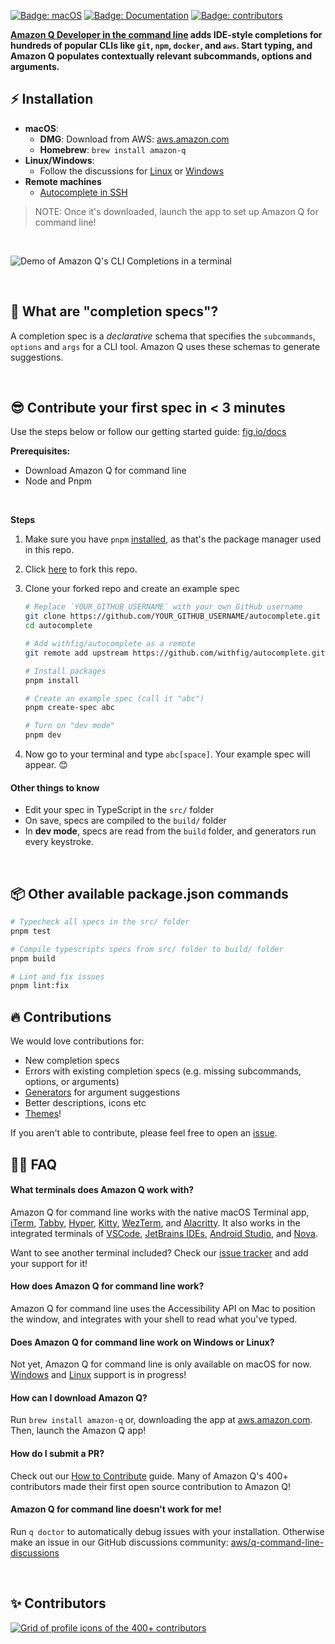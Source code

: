 [![Badge: macOS](https://img.shields.io/badge/os-%20macOS-light)](#)
[![Badge: Documentation](https://img.shields.io/badge/documentation-black)](https://fig.io/docs/)
[![Badge: contributors](https://img.shields.io/github/contributors/withfig/autocomplete)](#Contributors)

**[Amazon Q Developer in the command line](https://docs.aws.amazon.com/amazonq/latest/qdeveloper-ug/command-line-getting-started-installing.html)
adds IDE-style completions for hundreds of popular CLIs like `git`, `npm`,
`docker`, and `aws`. Start typing, and Amazon Q populates contextually relevant
subcommands, options and arguments.**

## ⚡️ Installation

- **macOS**:
  - **DMG**: Download from AWS:
    [aws.amazon.com](https://docs.aws.amazon.com/amazonq/latest/qdeveloper-ug/command-line-getting-started-installing.html)
  - **Homebrew**: `brew install amazon-q`
- **Linux/Windows**:
  - Follow the discussions for
    [Linux](https://github.com/aws/q-command-line-discussions/discussions/14) or
    [Windows](https://github.com/aws/q-command-line-discussions/discussions/15)
- **Remote machines**
  - [Autocomplete in SSH](https://docs.aws.amazon.com/amazonq/latest/qdeveloper-ug/command-line-autocomplete-ssh.html)

> NOTE: Once it's downloaded, launch the app to set up Amazon Q for command
> line!

<br/>

![Demo of Amazon Q's CLI Completions in a terminal](https://docs.aws.amazon.com/images/amazonq/latest/qdeveloper-ug/images/command-line-completions.gif)

<br/>

## 👋 What are "completion specs"?

A completion spec is a _declarative_ schema that specifies the `subcommands`,
`options` and `args` for a CLI tool. Amazon Q uses these schemas to generate
suggestions.

<br/>

## 😎 Contribute your first spec in < 3 minutes

Use the steps below or follow our getting started guide:
[fig.io/docs](https://fig.io/docs)

**Prerequisites:**

- Download Amazon Q for command line
- Node and Pnpm

<br/>

**Steps**

1. Make sure you have `pnpm` [installed](https://pnpm.io/installation), as
   that's the package manager used in this repo.

2. Click [here](https://GitHub.com/withfig/autocomplete/fork/) to fork this
   repo.

3. Clone your forked repo and create an example spec

   ```bash
   # Replace `YOUR_GITHUB_USERNAME` with your own GitHub username
   git clone https://github.com/YOUR_GITHUB_USERNAME/autocomplete.git autocomplete
   cd autocomplete

   # Add withfig/autocomplete as a remote
   git remote add upstream https://github.com/withfig/autocomplete.git

   # Install packages
   pnpm install

   # Create an example spec (call it "abc")
   pnpm create-spec abc

   # Turn on "dev mode"
   pnpm dev
   ```

4. Now go to your terminal and type `abc[space]`. Your example spec will appear.
   😊

#### Other things to know

- Edit your spec in TypeScript in the `src/` folder
- On save, specs are compiled to the `build/` folder
- In **dev mode**, specs are read from the `build` folder, and generators run
  every keystroke.

<br>

## 📦 Other available package.json commands

```bash
# Typecheck all specs in the src/ folder
pnpm test

# Compile typescripts specs from src/ folder to build/ folder
pnpm build

# Lint and fix issues
pnpm lint:fix
```

## 🔥 Contributions

We would love contributions for:

- New completion specs
- Errors with existing completion specs (e.g. missing subcommands, options, or
  arguments)
- [Generators](https://fig.io/docs/getting-started/generating-argument-suggestions)
  for argument suggestions
- Better descriptions, icons etc
- [Themes](https://github.com/withfig/themes)!

If you aren't able to contribute, please feel free to open an
[issue](https://github.com/withfig/autocomplete/issues/new/choose).

## 🙋‍♀️ FAQ

#### What terminals does Amazon Q work with?

Amazon Q for command line works with the native macOS Terminal app, [iTerm],
[Tabby], [Hyper], [Kitty], [WezTerm], and [Alacritty]. It also works in the
integrated terminals of [VSCode], [JetBrains IDEs], [Android Studio], and
[Nova].

[iterm]: https://iterm2.com
[tabby]: https://tabby.sh
[hyper]: https://hyper.is
[kitty]: https://sw.kovidgoyal.net/kitty
[wezterm]: https://wezfurlong.org/wezterm/
[alacritty]: https://alacritty.org/
[vscode]: https://code.visualstudio.com/
[jetbrains ides]: https://www.jetbrains.com/
[android studio]: https://developer.android.com/studio
[nova]: https://nova.app/

Want to see another terminal included? Check our
[issue tracker](https://github.com/aws/q-command-line-discussions) and add your
support for it!

#### How does Amazon Q for command line work?

Amazon Q for command line uses the Accessibility API on Mac to position the
window, and integrates with your shell to read what you've typed.

#### Does Amazon Q for command line work on Windows or Linux?

Not yet, Amazon Q for command line is only available on macOS for now.
[Windows](https://github.com/aws/q-command-line-discussions/discussions/15) and
[Linux](https://github.com/aws/q-command-line-discussions/discussions/14)
support is in progress!

#### How can I download Amazon Q?

Run `brew install amazon-q` or, downloading the app at
[aws.amazon.com](https://docs.aws.amazon.com/amazonq/latest/qdeveloper-ug/command-line-getting-started-installing.html).
Then, launch the Amazon Q app!

#### How do I submit a PR?

Check out our
[How to Contribute](https://fig.io/docs/getting-started/contributing) guide.
Many of Amazon Q's 400+ contributors made their first open source contribution
to Amazon Q!

#### Amazon Q for command line doesn't work for me!

Run `q doctor` to automatically debug issues with your installation. Otherwise
make an issue in our GitHub discussions community:
[aws/q-command-line-discussions](https://github.com/aws/q-command-line-discussions/discussions)

<br/>

## ✨ Contributors

<a href="https://github.com/withfig/autocomplete/graphs/contributors">
  <img alt="Grid of profile icons of the 400+ contributors" src="https://contrib.rocks/image?repo=withfig/autocomplete" />
</a>
